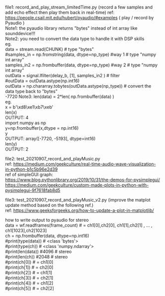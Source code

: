 file1: record_and_play_stream_limitedTime.py    (record a few samples and add echo effect then play them back in real-time)
ref:  
https://people.csail.mit.edu/hubert/pyaudio/#examples  ( play / record by Pyaudio )      
Note1: the pyaudio library returns "bytes"  instead of int array like sounddevice!!!     
Note2: you need to convert the data type to handle it with DSP skills  
eg.     
    data = stream.read(CHUNK)     # type "bytes"      
    #samples_in = np.fromstring(data, dtype=np_type)    #way 1  # type "numpy int array"    
    samples_in2 = np.frombuffer(data, dtype=np_type)    #way 2  # type "numpy int array"   
    outData = signal.lfilter(delay_b, [1], samples_in2 )  # filter   
    #outData = outData.astype(np.int16)    
    outData = np.chararray.tobytes(outData.astype(np_type))  # convert the data type back to "bytes"     
    -7720
Note3: len(data) = 2*len( np.frombuffer(data) )  
eg.     
x = b'\xd8\xe1\xb7\xeb'   
len(x)   
OUTPUT: 4     
import numpy as np    
y=np.frombuffer(x,dtype = np.int16)    
y    
OUTPUT: array([-7720, -5193], dtype=int16)    
len(y)    
OUTPUT: 2    
   
file2: test_20210907_record_and_playMusic.py   
ref: https://medium.com/geekculture/real-time-audio-wave-visualization-in-python-b1c5b96e2d39     
ref of simpleGUI graph:     
https://www.blog.pythonlibrary.org/2019/10/31/the-demos-for-pysimplegui/      
https://medium.com/geekculture/custom-made-plots-in-python-with-pysimplegui-9f7618fab8d5       
     
file3: test_20210907_record_and_playMusic_v2.py   (improve the matplot update method based on the following ref.)     
ref: https://www.geeksforgeeks.org/how-to-update-a-plot-in-matplotlib/  


how to write output to pyaudio for stereo    
data = wf.readframes(frame_count)  # = ch1[0],ch2[0], ch1[1],ch2[1] , ... , ch1[1023],ch2[1023]     
ch = np.frombuffer(data, dtype=np.int16)    
#print(type(data))  # <class 'bytes'>    
#print(type(ch))     # <class 'numpy.ndarray'>   
#print(len(data))  #4096  # stereo   
#print(len(ch))     #2048  # stereo   
#print(ch[0])   # = ch1[0]   
#print(ch[1])   # = ch2[0]   
#print(ch[2])   # = ch1[1]   
#print(ch[3])   # = ch2[1]    
#print(ch[4])   # = ch1[2]   
#print(ch[5])   # = ch2[2]   
